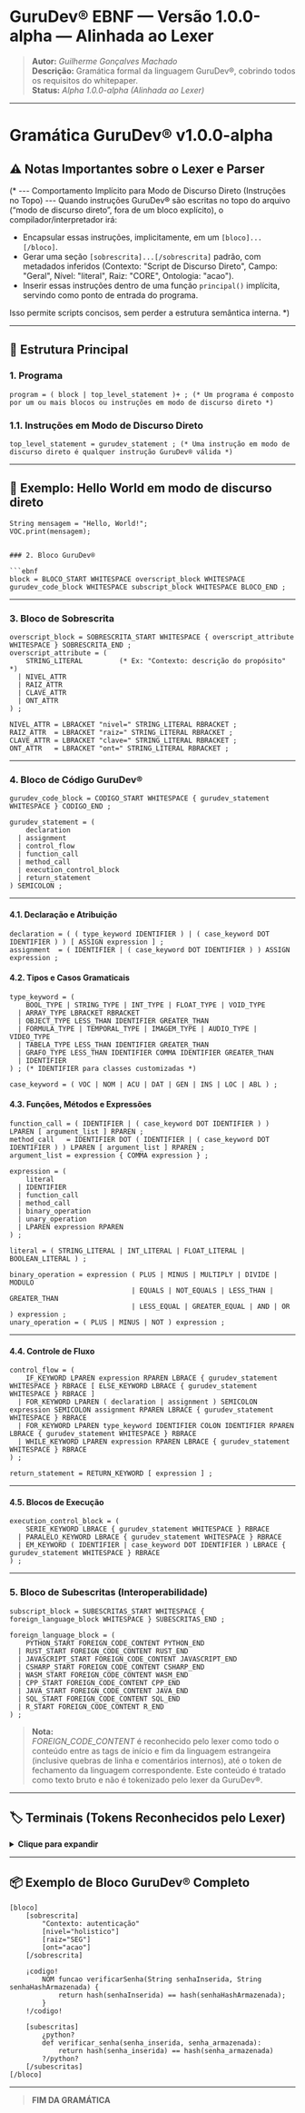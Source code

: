 

# GuruDev® EBNF — Versão 1.0.0-alpha — Alinhada ao Lexer

> **Autor:** *Guilherme Gonçalves Machado*  
> **Descrição:** Gramática formal da linguagem GuruDev®, cobrindo todos os requisitos do whitepaper.  
> **Status:** *Alpha 1.0.0-alpha (Alinhada ao Lexer)*

---
# Gramática GuruDev® v1.0.0-alpha

## ⚠️ Notas Importantes sobre o Lexer e Parser

(*
--- Comportamento Implícito para Modo de Discurso Direto (Instruções no Topo) ---
Quando instruções GuruDev® são escritas no topo do arquivo (“modo de discurso direto”, fora de um bloco explícito), o compilador/interpretador irá:
- Encapsular essas instruções, implicitamente, em um `[bloco]...[/bloco]`.
- Gerar uma seção `[sobrescrita]...[/sobrescrita]` padrão, com metadados inferidos (Contexto: "Script de Discurso Direto", Campo: "Geral", Nível: "literal", Raiz: "CORE", Ontologia: "acao").
- Inserir essas instruções dentro de uma função `principal()` implícita, servindo como ponto de entrada do programa.

Isso permite scripts concisos, sem perder a estrutura semântica interna.
*)

---

## 🎯 Estrutura Principal

### 1. Programa

```ebnf
program = ( block | top_level_statement )+ ; (* Um programa é composto por um ou mais blocos ou instruções em modo de discurso direto *)
```

### 1.1. Instruções em Modo de Discurso Direto

```ebnf
top_level_statement = gurudev_statement ; (* Uma instrução em modo de discurso direto é qualquer instrução GuruDev® válida *)
```

---

## 📝 Exemplo: Hello World em modo de discurso direto

```gurudev
String mensagem = "Hello, World!";
VOC.print(mensagem);
```

<!-- O código acima, internamente, será encapsulado como: -->
<!--
[bloco]
  [sobrescrita]
    "Contexto: Script de Discurso Direto"
    [nivel="literal"]
    [clave="geral"]
    [raiz="CORE"]
    [ont="acao"]
  [/sobrescrita]
  ¡codigo!
    NOM funcao principal() {
      String mensagem = "Hello, World!";
      VOC.print(mensagem);
    }
  !/codigo!
[/bloco]
-->




```

### 2. Bloco GuruDev®

```ebnf
block = BLOCO_START WHITESPACE overscript_block WHITESPACE gurudev_code_block WHITESPACE subscript_block WHITESPACE BLOCO_END ;
```

---

### 3. Bloco de Sobrescrita

```ebnf
overscript_block = SOBRESCRITA_START WHITESPACE { overscript_attribute WHITESPACE } SOBRESCRITA_END ;
overscript_attribute = (
    STRING_LITERAL         (* Ex: "Contexto: descrição do propósito" *)
  | NIVEL_ATTR
  | RAIZ_ATTR
  | CLAVE_ATTR
  | ONT_ATTR
) ;

NIVEL_ATTR = LBRACKET "nivel=" STRING_LITERAL RBRACKET ;
RAIZ_ATTR  = LBRACKET "raiz=" STRING_LITERAL RBRACKET ;
CLAVE_ATTR = LBRACKET "clave=" STRING_LITERAL RBRACKET ;
ONT_ATTR   = LBRACKET "ont=" STRING_LITERAL RBRACKET ;
```

---

### 4. Bloco de Código GuruDev®

```ebnf
gurudev_code_block = CODIGO_START WHITESPACE { gurudev_statement WHITESPACE } CODIGO_END ;

gurudev_statement = (
    declaration
  | assignment
  | control_flow
  | function_call
  | method_call
  | execution_control_block
  | return_statement
) SEMICOLON ;
```

---

#### 4.1. Declaração e Atribuição

```ebnf
declaration = ( ( type_keyword IDENTIFIER ) | ( case_keyword DOT IDENTIFIER ) ) [ ASSIGN expression ] ;
assignment  = ( IDENTIFIER | ( case_keyword DOT IDENTIFIER ) ) ASSIGN expression ;
```

#### 4.2. Tipos e Casos Gramaticais

```ebnf
type_keyword = (
    BOOL_TYPE | STRING_TYPE | INT_TYPE | FLOAT_TYPE | VOID_TYPE
  | ARRAY_TYPE LBRACKET RBRACKET
  | OBJECT_TYPE LESS_THAN IDENTIFIER GREATER_THAN
  | FORMULA_TYPE | TEMPORAL_TYPE | IMAGEM_TYPE | AUDIO_TYPE | VIDEO_TYPE
  | TABELA_TYPE LESS_THAN IDENTIFIER GREATER_THAN
  | GRAFO_TYPE LESS_THAN IDENTIFIER COMMA IDENTIFIER GREATER_THAN
  | IDENTIFIER
) ; (* IDENTIFIER para classes customizadas *)

case_keyword = ( VOC | NOM | ACU | DAT | GEN | INS | LOC | ABL ) ;
```

#### 4.3. Funções, Métodos e Expressões

```ebnf
function_call = ( IDENTIFIER | ( case_keyword DOT IDENTIFIER ) ) LPAREN [ argument_list ] RPAREN ;
method_call   = IDENTIFIER DOT ( IDENTIFIER | ( case_keyword DOT IDENTIFIER ) ) LPAREN [ argument_list ] RPAREN ;
argument_list = expression { COMMA expression } ;

expression = (
    literal
  | IDENTIFIER
  | function_call
  | method_call
  | binary_operation
  | unary_operation
  | LPAREN expression RPAREN
) ;

literal = ( STRING_LITERAL | INT_LITERAL | FLOAT_LITERAL | BOOLEAN_LITERAL ) ;

binary_operation = expression ( PLUS | MINUS | MULTIPLY | DIVIDE | MODULO
                              | EQUALS | NOT_EQUALS | LESS_THAN | GREATER_THAN
                              | LESS_EQUAL | GREATER_EQUAL | AND | OR ) expression ;
unary_operation = ( PLUS | MINUS | NOT ) expression ;
```

---

#### 4.4. Controle de Fluxo

```ebnf
control_flow = (
    IF_KEYWORD LPAREN expression RPAREN LBRACE { gurudev_statement WHITESPACE } RBRACE [ ELSE_KEYWORD LBRACE { gurudev_statement WHITESPACE } RBRACE ]
  | FOR_KEYWORD LPAREN ( declaration | assignment ) SEMICOLON expression SEMICOLON assignment RPAREN LBRACE { gurudev_statement WHITESPACE } RBRACE
  | FOR_KEYWORD LPAREN type_keyword IDENTIFIER COLON IDENTIFIER RPAREN LBRACE { gurudev_statement WHITESPACE } RBRACE
  | WHILE_KEYWORD LPAREN expression RPAREN LBRACE { gurudev_statement WHITESPACE } RBRACE
) ;

return_statement = RETURN_KEYWORD [ expression ] ;
```

---

#### 4.5. Blocos de Execução

```ebnf
execution_control_block = (
    SERIE_KEYWORD LBRACE { gurudev_statement WHITESPACE } RBRACE
  | PARALELO_KEYWORD LBRACE { gurudev_statement WHITESPACE } RBRACE
  | EM_KEYWORD ( IDENTIFIER | case_keyword DOT IDENTIFIER ) LBRACE { gurudev_statement WHITESPACE } RBRACE
) ;
```

---

### 5. Bloco de Subescritas (Interoperabilidade)

```ebnf
subscript_block = SUBESCRITAS_START WHITESPACE { foreign_language_block WHITESPACE } SUBESCRITAS_END ;

foreign_language_block = (
    PYTHON_START FOREIGN_CODE_CONTENT PYTHON_END
  | RUST_START FOREIGN_CODE_CONTENT RUST_END
  | JAVASCRIPT_START FOREIGN_CODE_CONTENT JAVASCRIPT_END
  | CSHARP_START FOREIGN_CODE_CONTENT CSHARP_END
  | WASM_START FOREIGN_CODE_CONTENT WASM_END
  | CPP_START FOREIGN_CODE_CONTENT CPP_END
  | JAVA_START FOREIGN_CODE_CONTENT JAVA_END
  | SQL_START FOREIGN_CODE_CONTENT SQL_END
  | R_START FOREIGN_CODE_CONTENT R_END
) ;
```

> **Nota:**  
> *FOREIGN_CODE_CONTENT* é reconhecido pelo lexer como todo o conteúdo entre as tags de início e fim da linguagem estrangeira (inclusive quebras de linha e comentários internos), até o token de fechamento da linguagem correspondente. Este conteúdo é tratado como texto bruto e não é tokenizado pelo lexer da GuruDev®.

---

## 🏷️ Terminais (Tokens Reconhecidos pelo Lexer)

<details>
<summary><strong>Clique para expandir</strong></summary>

```ebnf
(* Estruturas de Blocos Principais *)
BLOCO_START = "[bloco]" ;
BLOCO_END = "[/bloco]" ;
SOBRESCRITA_START = "[sobrescrita]" ;
SOBRESCRITA_END = "[/sobrescrita]" ;
SUBESCRITAS_START = "[subescritas]" ;
SUBESCRITAS_END = "[/subescritas]" ;
CODIGO_START = "¡codigo!" ;
CODIGO_END = "!/codigo!" ;

(* Subescritas de Linguagens Estrangeiras (Tags de Início/Fim) *)
PYTHON_START = "¿python?" ;
PYTHON_END = "?/python?" ;
RUST_START = "¿rust?" ;
RUST_END = "?/rust?" ;
JAVASCRIPT_START = "¿javascript?" ;
JAVASCRIPT_END = "?/javascript?" ;
CSHARP_START = "¿csharp?" ;
CSHARP_END = "?/csharp?" ;
WASM_START = "¿wasm?" ;
WASM_END = "?/wasm?" ;
CPP_START = "¿c++?" ;
CPP_END = "?/c++?" ;
JAVA_START = "¿java?" ;
JAVA_END = "?/java?" ;
SQL_START = "¿sql?" ;
SQL_END = "?/sql?" ;
R_START = "¿r?" ;
R_END = "?/r?" ;

(* Atributos *)
NIVEL_ATTR = "[nivel=" STRING_LITERAL "]" ;
RAIZ_ATTR = "[raiz=" STRING_LITERAL "]" ;
CLAVE_ATTR = "[clave=" STRING_LITERAL "]" ;
ONT_ATTR = "[ont=" STRING_LITERAL "]" ;

(* Literais *)
STRING_LITERAL = '"' ( ANY_CHARACTER_EXCEPT_DOUBLE_QUOTE | '\\' ANY_CHARACTER )* '"' ;
INT_LITERAL = DIGIT+ ;
FLOAT_LITERAL = DIGIT+ "." DIGIT+ [ "f" ] ;
BOOLEAN_LITERAL = "true" | "false" | "verdadeiro" | "falso" ;

(* Palavras-Chave *)
VOC = "VOC" ; NOM = "NOM" ; ACU = "ACU" ; DAT = "DAT" ;
GEN = "GEN" ; INS = "INS" ; LOC = "LOC" ; ABL = "ABL" ;
FUNCAO = "funcao" ; CLASSE = "classe" ; EXTENDS = "extends" ; IMPLEMENTS = "implements" ;
BOOL_TYPE = "Bool" ; STRING_TYPE = "String" ; INT_TYPE = "Int" ; FLOAT_TYPE = "Float" ;
VOID_TYPE = "Void" ; ARRAY_TYPE = "Array" ; OBJECT_TYPE = "Object" ; FORMULA_TYPE = "Formula" ;
TEMPORAL_TYPE = "Temporal" ; IMAGEM_TYPE = "Imagem" ; AUDIO_TYPE = "Audio" ;
VIDEO_TYPE = "Video" ; TABELA_TYPE = "Tabela" ; GRAFO_TYPE = "Grafo" ;
IF_KEYWORD = "if" | "se" ; ELSE_KEYWORD = "else" | "senao" ;
FOR_KEYWORD = "for" | "para" ; WHILE_KEYWORD = "while" | "enquanto" ;
RETURN_KEYWORD = "return" | "retorna" ; BREAK_KEYWORD = "break" | "quebra" ;
CONTINUE_KEYWORD = "continue" | "continua" ;
SERIE_KEYWORD = "serie" ; PARALELO_KEYWORD = "paralelo" ; EM_KEYWORD = "em" ;
PUBLICO = "publico" ; PRIVADO = "privado" ; PROTEGIDO = "protegido" ;

(* Operadores *)
ASSIGN = "=" ; EQUALS = "==" ; NOT_EQUALS = "!=" ;
LESS_THAN = "<" ; GREATER_THAN = ">" ; LESS_EQUAL = "<=" ; GREATER_EQUAL = ">=" ;
PLUS = "+" ; MINUS = "-" ; MULTIPLY = "*" ; DIVIDE = "/" ; MODULO = "%" ;
AND = "&&" ; OR = "||" ; NOT = "!" ; ARROW = "->" ;

(* Delimitadores *)
LPAREN = "(" ; RPAREN = ")" ; LBRACE = "{" ; RBRACE = "}" ;
LBRACKET = "[" ; RBRACKET = "]" ; SEMICOLON = ";" ; COMMA = "," ;
DOT = "." ; COLON = ":" ;

(* Identificador *)
ID = LETTER (LETTER | DIGIT | "_")* ;

(* Caracteres Ignorados pelo Lexer *)
WHITESPACE = ( ' ' | '\t' )+ ;
NEWLINE = ( '\n' | '\r\n' )+ ;
COMMENT = ( "//" (ANY_CHARACTER_EXCEPT_NEWLINE)* ) | ( "/*" (ANY_CHARACTER)* "*/" ) ;

(* Componentes Básicos *)
LETTER = 'a'...'z' | 'A'...'Z' | 'À'...'ÿ' ;
DIGIT = '0'...'9' ;
ANY_CHARACTER = (* Qualquer caractere Unicode. *) ;
ANY_CHARACTER_EXCEPT_DOUBLE_QUOTE = (* Qualquer caractere Unicode exceto aspas duplas. *) ;
ANY_CHARACTER_EXCEPT_NEWLINE = (* Qualquer caractere Unicode exceto quebra de linha. *) ;
```
</details>

---

## 📦 Exemplo de Bloco GuruDev® Completo

```gurudev
[bloco]
    [sobrescrita]
        "Contexto: autenticação"
        [nivel="holistico"]
        [raiz="SEG"]
        [ont="acao"]
    [/sobrescrita]

    ¡codigo!
        NOM funcao verificarSenha(String senhaInserida, String senhaHashArmazenada) {
            return hash(senhaInserida) == hash(senhaHashArmazenada);
        }
    !/codigo!

    [subescritas]
        ¿python?
        def verificar_senha(senha_inserida, senha_armazenada):
            return hash(senha_inserida) == hash(senha_armazenada)
        ?/python?
    [/subescritas]
[/bloco]
```

---

> **FIM DA GRAMÁTICA**


